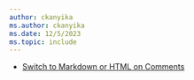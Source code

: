 ```yaml
---
author: ckanyika
ms.author: ckanyika
ms.date: 12/5/2023
ms.topic: include
---
```


- [Switch to Markdown or HTML on Comments](#switch-to-markdown-or-html-on-comments)